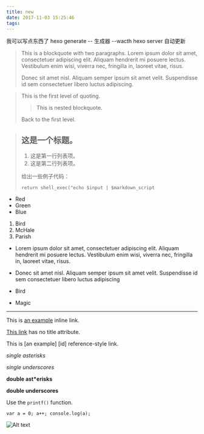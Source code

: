 ```yaml
---
title: new
date: 2017-11-03 15:25:46
tags:
---
```


我可以写点东西了
hexo generate -- 生成器  --wacth
hexo server 自动更新

> This is a blockquote with two paragraphs. Lorem ipsum dolor sit amet,
> consectetuer adipiscing elit. Aliquam hendrerit mi posuere lectus.
> Vestibulum enim wisi, viverra nec, fringilla in, laoreet vitae, risus.
>
> Donec sit amet nisl. Aliquam semper ipsum sit amet velit. Suspendisse
> id sem consectetuer libero luctus adipiscing.

> This is the first level of quoting.
>
> > This is nested blockquote.
>
> Back to the first level.
<!--more-->
> ## 这是一个标题。
>
> 1.   这是第一行列表项。
> 2.   这是第二行列表项。
>
> 给出一些例子代码：
>
>     return shell_exec("echo $input | $markdown_script


+   Red
+   Green
+   Blue

1.  Bird
2.  McHale
3.  Parish

*   Lorem ipsum dolor sit amet, consectetuer adipiscing elit.
Aliquam hendrerit mi posuere lectus. Vestibulum enim wisi,
viverra nec, fringilla in, laoreet vitae, risus.
*   Donec sit amet nisl. Aliquam semper ipsum sit amet velit.
Suspendisse id sem consectetuer libero luctus adipiscing

*   Bird

*   Magic

---

This is [an example](http://example.com/ "Title") inline link.

[This link](http://example.net/) has no title attribute.

This is [an example] [id] reference-style link.

*single asterisks*

_single underscores_

**double ast*erisks**

__double underscores__

Use the `printf()` function.

`var a = 0;
a++;
console.log(a);
`

![Alt text](../favicon.ico "ico")